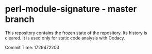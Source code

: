 # perl-module-signature - master branch

This repository contains the frozen state of the repository.
Its history is cleared. It is used only for static code
analysis with Codacy.

Commit Time: 1729472203